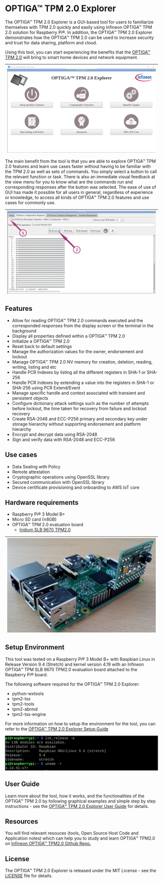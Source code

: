 # OPTIGA™ TPM 2.0 Explorer
The OPTIGA™ TPM 2.0 Explorer is a GUI-based tool for users to familiarize themselves with TPM 2.0 quickly and easily using Infineon OPTIGA™ TPM 2.0 solution for Raspberry Pi®. In addition, the OPTIGA™ TPM 2.0 Explorer demonstrates how the OPTIGA™ TPM 2.0 can be used to increase security and trust for data sharing, platform and cloud. 

Using this tool, you can start experiencing the benefits that the [OPTIGA™ TPM 2.0](https://www.infineon.com/cms/en/product/security-smart-card-solutions/optiga-embedded-security-solutions/optiga-tpm/?redirId=39899/) will bring to smart home devices and network equipment.

| ![](/images/Setup/MainScreen.png) |
| ------------------------------------------------------- |

The main benefit from the tool is that you are able to explore OPTIGA™ TPM 2.0 features and learn use cases faster without having to be familiar with the TPM 2.0 as well as sets of commands. You simply select a button to call the relevant function or task. There is also an immediate visual feedback at the view menu for you to know what are the  commands run and corresponding responses after the button was selected. The ease of use of GUI has made it possible for all users in general, regardless of experience or knowledge, to access all kinds of OPTIGA™ TPM 2.0 features and use cases for commonly use. 

| ![](/images/Optiga_Setup/PCR/TPMPCRSHA1_ListAll.png) |
| ---------------------------------------------------- |

## Features

-   Allow for reading OPTIGA™ TPM 2.0 commands executed and the corresponded responses from the display screen or the terminal in the background
-   Display all properties defined within a OPTIGA™ TPM 2.0
-   Initialize a OPTIGA™ TPM 2.0
-   Reset back to default settings
-   Manage the authorization values for the owner, endorsement and lockout
-   Manage OPTIGA™ TPM 2.0 NV memory for creation, deletion, reading, writing, listing and etc
-   Handle PCR Indexes by listing all the different registers in SHA-1 or SHA-256
-   Handle PCR Indexes by extending a value into the registers in SHA-1 or SHA-256 using PCR Extend/Event
-   Manage specific handle and context associated with transient and persistent objects
-   Configure dictionary attack settings such as the number of attempts before lockout, the time taken for recovery from failure and lockout recovery
-   Create RSA-2048 and ECC-P256 primary and secondary key under storage hierarchy without supporting endorsement and platform hierarchy
-   Encrypt and decrypt data using RSA-2048
-   Sign and verify data with RSA-2048 and ECC-P256

## Use cases

-   Data Sealing with Policy
-   Remote attestation
-   Cryptographic operations using OpenSSL library
-   Secured communication with OpenSSL library
-   Device certificate provisioning and onboarding to AWS IoT core


## Hardware requirements

-   Raspberry Pi® 3 Model B+
-   Micro SD card (≥8GB)
-   OPTIGA™ TPM 2.0 evaluation board
    -   [Iridium SLB 9670 TPM2.0](https://www.infineon.com/cms/en/product/evaluation-boards/iridium9670-tpm2.0-linux/)
    

| ![](/images/Overview/TPMRPI3.png) |
| --------------------------------- |

## Setup Environment

This tool was tested on a Raspberry Pi® 3 Model B+ with Raspbian Linux in Release Version 9.4 (Stretch) and kernel version 4.19 with an Infineon OPTIGA™ TPM SLB 9670 TPM2.0 evaluation board attached to the Raspberry Pi® board.

The following software required for the OPTIGA™ TPM 2.0 Explorer:
- python-wxtools
- tpm2-tss
- tpm2-tools
- tpm2-abrmd
- tpm2-tss-engine

For more information on how to setup the environment for the tool, you can refer to the [OPTIGA™ TPM 2.0 Explorer Setup Guide](./Setup%20Guide.md)

![](/images/Overview/RaspbianStretch.png) 

## User Guide

Learn more about the tool, how it works, and the functionalities of the OPTIGA™ TPM 2.0 by following graphical examples and simple step by step instructions - see the [OPTIGA™ TPM 2.0 Explorer User Guide](./User%20Guide.md) for details.

## Resources

You will find relevant resouces (tools, Open Source Host Code and Application notes) which can help you to study and learn OPTIGA™ TPM2.0 on [Infineon OPTIGA™ TPM2.0 Github Repo.](https://github.com/Infineon/optiga-tpm)

## License

The OPTIGA™ TPM 2.0 Explorer is released under the MIT License - see the [LICENSE](LICENSE) file for details.
